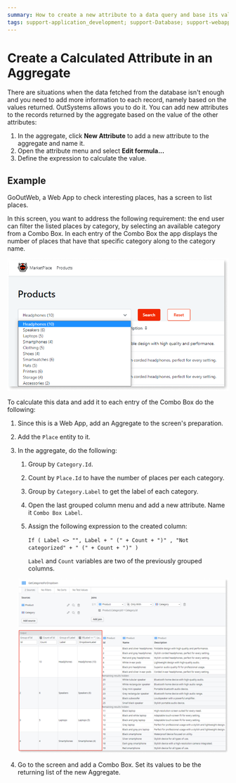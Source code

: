 ```yaml
---
summary: How to create a new attribute to a data query and base its value on the other record's attributes.
tags: support-application_development; support-Database; support-webapps
---
```


# Create a Calculated Attribute in an Aggregate

There are situations when the data fetched from the database isn't enough and you need to add more information to each record, namely based on the values returned. OutSystems allows you to do it. You can add new attributes to the records returned by the aggregate based on the value of the other attributes:

1. In the aggregate, click **New Attribute** to add a new attribute to the aggregate and name it.
1. Open the attribute menu and select **Edit formula...**
1. Define the expression to calculate the value.

## Example

GoOutWeb, a Web App to check interesting places, has a screen to list places.

In this screen, you want to address the following requirement: the end user can filter the listed places by category, by selecting an available category from a Combo Box. In each entry of the Combo Box the app displays the number of places that have that specific category along to the category name.

![Create a Calculated Attribute in an Aggregate](images/calculated-attribute-create-1.png)

To calculate this data and add it to each entry of the Combo Box do the following:

1. Since this is a Web App, add an Aggregate to the screen's preparation.

1. Add the `Place` entity to it.

1. In the aggregate, do the following:

    1. Group by `Category.Id`.

    1. Count by `Place.Id` to have the number of places per each category.

    1. Group by `Category.Label` to get the label of each category.

    1. Open the last grouped column menu and add a new attribute. Name it `Combo Box Label`.

    1. Assign the following expression to the created column:

        `If ( Label <> "", Label + " (" + Count + ")" , "Not categorized" + " (" + Count + ")" )`

        `Label` and `Count` variables are two of the previously grouped columns.

    ![Create a Calculated Attribute in an Aggregate](images/calculated-attribute-create-2.png)

1. Go to the screen and add a Combo Box. Set its values to be the returning list of the new Aggregate.
